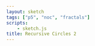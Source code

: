 ```yaml
---
layout: sketch
tags: ["p5", "noc", "fractals"]
scripts: 
    - sketch.js
title: Recursive Circles 2
---
```

